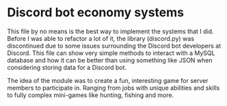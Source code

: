 # Discord bot economy systems
 
This file by no means is the best way to implement the systems that I did. Before I was able to refactor a lot of it, the library (discord.py) was discontinued due to some issues surrounding the Discord bot developers at Discord. This file can show very simple methods to interact with a MySQL database and how it can be better than using something like JSON when considering storing data for a Discord bot.


The idea of the module was to create a fun, interesting game for server members to participate in. Ranging from jobs with unique abilities and skills to fully complex mini-games like hunting, fishing and more.
